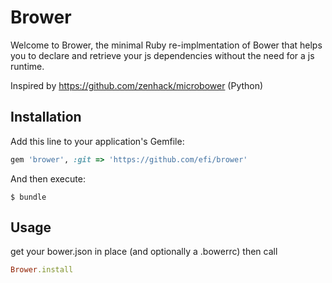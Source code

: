 # Brower

Welcome to Brower, the minimal Ruby re-implmentation of Bower that helps you to declare and retrieve your js dependencies without the need for a js runtime.

Inspired by https://github.com/zenhack/microbower (Python)

## Installation

Add this line to your application's Gemfile:

```ruby
gem 'brower', :git => 'https://github.com/efi/brower'
```

And then execute:

    $ bundle

## Usage

get your bower.json in place (and optionally a .bowerrc) then call

```ruby
Brower.install
```